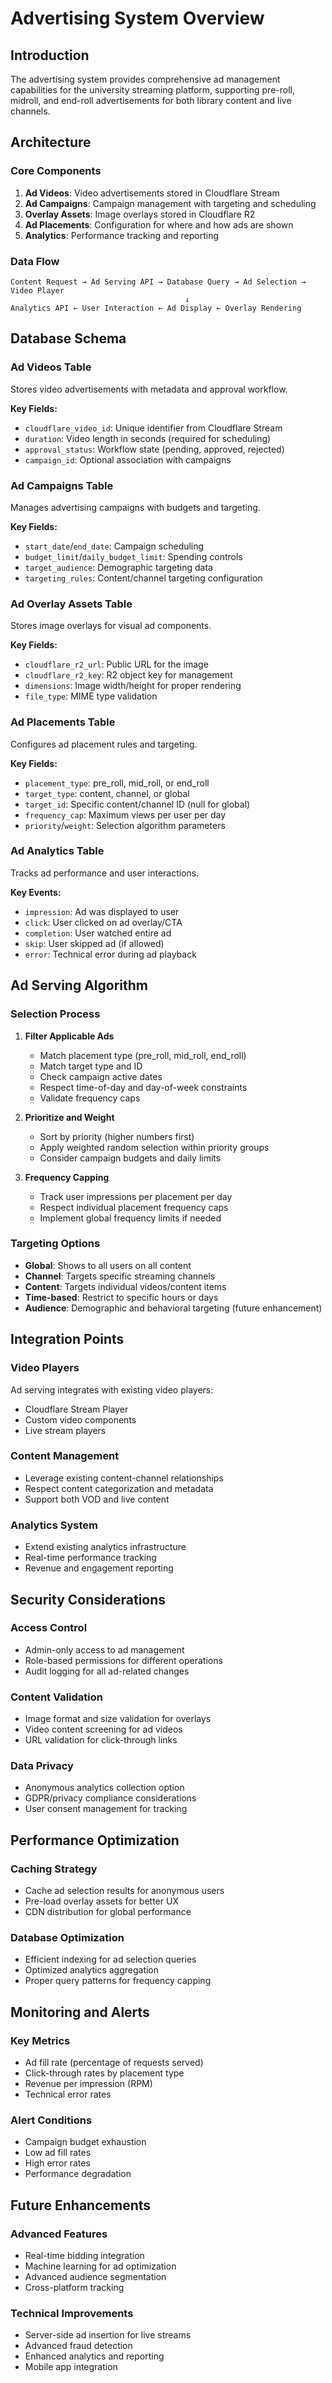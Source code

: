 # Advertising System Overview

## Introduction

The advertising system provides comprehensive ad management capabilities for the university streaming platform, supporting pre-roll, midroll, and end-roll advertisements for both library content and live channels.

## Architecture

### Core Components

1. **Ad Videos**: Video advertisements stored in Cloudflare Stream
2. **Ad Campaigns**: Campaign management with targeting and scheduling
3. **Overlay Assets**: Image overlays stored in Cloudflare R2
4. **Ad Placements**: Configuration for where and how ads are shown
5. **Analytics**: Performance tracking and reporting

### Data Flow

```
Content Request → Ad Serving API → Database Query → Ad Selection → Video Player
                                       ↓
Analytics API ← User Interaction ← Ad Display ← Overlay Rendering
```

## Database Schema

### Ad Videos Table
Stores video advertisements with metadata and approval workflow.

**Key Fields:**
- `cloudflare_video_id`: Unique identifier from Cloudflare Stream
- `duration`: Video length in seconds (required for scheduling)
- `approval_status`: Workflow state (pending, approved, rejected)
- `campaign_id`: Optional association with campaigns

### Ad Campaigns Table
Manages advertising campaigns with budgets and targeting.

**Key Fields:**
- `start_date`/`end_date`: Campaign scheduling
- `budget_limit`/`daily_budget_limit`: Spending controls
- `target_audience`: Demographic targeting data
- `targeting_rules`: Content/channel targeting configuration

### Ad Overlay Assets Table
Stores image overlays for visual ad components.

**Key Fields:**
- `cloudflare_r2_url`: Public URL for the image
- `cloudflare_r2_key`: R2 object key for management
- `dimensions`: Image width/height for proper rendering
- `file_type`: MIME type validation

### Ad Placements Table
Configures ad placement rules and targeting.

**Key Fields:**
- `placement_type`: pre_roll, mid_roll, or end_roll
- `target_type`: content, channel, or global
- `target_id`: Specific content/channel ID (null for global)
- `frequency_cap`: Maximum views per user per day
- `priority`/`weight`: Selection algorithm parameters

### Ad Analytics Table
Tracks ad performance and user interactions.

**Key Events:**
- `impression`: Ad was displayed to user
- `click`: User clicked on ad overlay/CTA
- `completion`: User watched entire ad
- `skip`: User skipped ad (if allowed)
- `error`: Technical error during ad playback

## Ad Serving Algorithm

### Selection Process

1. **Filter Applicable Ads**
   - Match placement type (pre_roll, mid_roll, end_roll)
   - Match target type and ID
   - Check campaign active dates
   - Respect time-of-day and day-of-week constraints
   - Validate frequency caps

2. **Prioritize and Weight**
   - Sort by priority (higher numbers first)
   - Apply weighted random selection within priority groups
   - Consider campaign budgets and daily limits

3. **Frequency Capping**
   - Track user impressions per placement per day
   - Respect individual placement frequency caps
   - Implement global frequency limits if needed

### Targeting Options

- **Global**: Shows to all users on all content
- **Channel**: Targets specific streaming channels
- **Content**: Targets individual videos/content items
- **Time-based**: Restrict to specific hours or days
- **Audience**: Demographic and behavioral targeting (future enhancement)

## Integration Points

### Video Players
Ad serving integrates with existing video players:
- Cloudflare Stream Player
- Custom video components
- Live stream players

### Content Management
- Leverage existing content-channel relationships
- Respect content categorization and metadata
- Support both VOD and live content

### Analytics System
- Extend existing analytics infrastructure
- Real-time performance tracking
- Revenue and engagement reporting

## Security Considerations

### Access Control
- Admin-only access to ad management
- Role-based permissions for different operations
- Audit logging for all ad-related changes

### Content Validation
- Image format and size validation for overlays
- Video content screening for ad videos
- URL validation for click-through links

### Data Privacy
- Anonymous analytics collection option
- GDPR/privacy compliance considerations
- User consent management for tracking

## Performance Optimization

### Caching Strategy
- Cache ad selection results for anonymous users
- Pre-load overlay assets for better UX
- CDN distribution for global performance

### Database Optimization
- Efficient indexing for ad selection queries
- Optimized analytics aggregation
- Proper query patterns for frequency capping

## Monitoring and Alerts

### Key Metrics
- Ad fill rate (percentage of requests served)
- Click-through rates by placement type
- Revenue per impression (RPM)
- Technical error rates

### Alert Conditions
- Campaign budget exhaustion
- Low ad fill rates
- High error rates
- Performance degradation

## Future Enhancements

### Advanced Features
- Real-time bidding integration
- Machine learning for ad optimization
- Advanced audience segmentation
- Cross-platform tracking

### Technical Improvements
- Server-side ad insertion for live streams
- Advanced fraud detection
- Enhanced analytics and reporting
- Mobile app integration